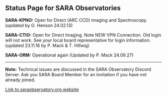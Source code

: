 ## Status Page for SARA Observatories

**SARA-KPNO:** Open for Direct (ARC CCD) imaging and Spectroscopy.  (updated by G. Henson 24.02.13)
  
**SARA-CTIO:** Open for Direct Imaging.  Note NEW VPN Connection. Old login will not work. See your local board representative for login information. (updated 23.11.16 by P. Mack & T. Hillwig)

**SARA-ORM:**  Operational again (Updated by P. Mack 24.09.27)

---

**Note:** Technical issues are discussed in the SARA Observatory Discord Server.  Ask you SARA Board Member for an invitation if you have not already joined.

[Link to saraobservatory.org website](https://saraobservatory.org)
